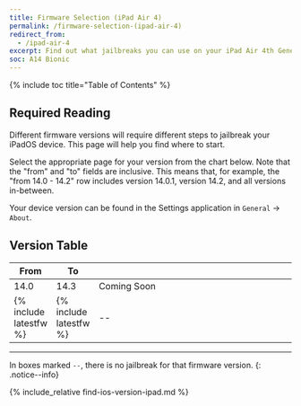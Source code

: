 ```yaml
---
title: Firmware Selection (iPad Air 4)
permalink: /firmware-selection-(ipad-air-4)
redirect_from:
  - /ipad-air-4
excerpt: Find out what jailbreaks you can use on your iPad Air 4th Generation
soc: A14 Bionic
---
```


{% include toc title="Table of Contents" %}

## Required Reading

Different firmware versions will require different steps to jailbreak your iPadOS device. This page will help you find where to start.

Select the appropriate page for your version from the chart below. Note that the "from" and "to" fields are inclusive. This means that, for example, the "from 14.0 - 14.2" row includes version 14.0.1, version 14.2, and all versions in-between.

Your device version can be found in the Settings application in `General` -> `About`.

## Version Table

<table class="version_table">
  <colgroup>
    <col span="1" style="width: 15%;">
    <col span="1" style="width: 15%;">
    <col span="1" style="width: 70%;">
  </colgroup>
  <thead>
    <tr>
      <th>From</th>
      <th>To</th>
      <th></th>
    </tr>
  </thead>
  <tbody>
    <tr>
      <td>14.0</td>
      <td>14.3</td>
      <td colspan="2">Coming Soon</td>
     </tr>
	<tr>
      <td>{% include latestfw %}</td>
      <td>{% include latestfw %}</td>
      <td colspan="2">--</td>
     </tr>
  </tbody>
</table>

---

In boxes marked `--`, there is no jailbreak for that firmware version.
{: .notice--info}

{% include_relative find-ios-version-ipad.md %}

